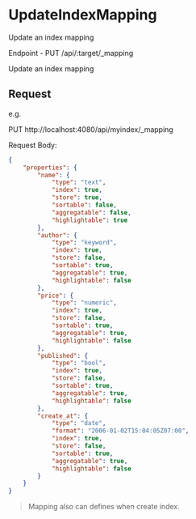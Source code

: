 # UpdateIndexMapping

Update an index mapping

Endpoint - PUT /api/:target/_mapping

Update an index mapping

## Request

e.g.

PUT http://localhost:4080/api/myindex/_mapping

Request Body: 

```json
{
	"properties": {
		"name": {
			"type": "text",
			"index": true,
			"store": true,
			"sortable": false,
			"aggregatable": false,
			"highlightable": true
		},
		"author": {
			"type": "keyword",
			"index": true,
			"store": false,
			"sortable": true,
			"aggregatable": true,
			"highlightable": false
		},
		"price": {
			"type": "numeric",
			"index": true,
			"store": false,
			"sortable": true,
			"aggregatable": true,
			"highlightable": false
		},
		"published": {
			"type": "bool",
			"index": true,
			"store": false,
			"sortable": true,
			"aggregatable": true,
			"highlightable": false
		},
		"create_at": {
			"type": "date",
			"format": "2006-01-02T15:04:05Z07:00",
			"index": true,
			"store": false,
			"sortable": true,
			"aggregatable": true,
			"highlightable": false
		}
	}
}
```

> Mapping also can defines when create index.
